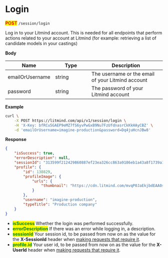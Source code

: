 # Login

<mark style="color:red;">**POST**</mark> `/session/login`

Log in to your Litmind account. This is needed for all endpoints that perform actions related to your account at Litmind (for example: retrieving a list of candidate models in your castings)

**Body**

<table><thead><tr><th>Name</th><th width="100">Type</th><th>Description</th></tr></thead><tbody><tr><td>emailOrUsername</td><td>string</td><td>The username or the email of your Litmind account</td></tr><tr><td>password</td><td>string</td><td>The password of your Litmind account</td></tr></tbody></table>

**Example**

```bash
curl \
    -X POST https://litmind.com/api/v1/session/login \
    -H 'X-Key: bfRCu5GAEP9eMZ7fS6yvPwGxB9Nu7FzUfdnasrCkKkHAyCBZ' \
    -d 'emailOrUsername=imagine-production&password=Dq4juHcnJBw8'
```

**Response**

```json
{
    "isSuccess": true,
    "errorDescription": null,
    "sessionId": "313599f212429860887ef23ea326cc863a9186eb1a43a8f1739a1815ebe2a588",
    "profile": {
        "id": 138829,
        "profileImage": {
            "urls": {
                "thumbnail": "https://cdn.litmind.com/mvqP0JaEkjbdEAA0sTPHwY9vAjsNDSAd.UserLogoSingleImage.193978.profile_non_retina.jpg",
            }
        },
        "username": "imagine-production",
        "typeTitle": "Production company"
    }
}
```

* <mark style="color:green;">**isSuccess**</mark> Whether the login was performed successfully.
* <mark style="color:green;">**errorDescription**</mark> If there was an error while logging in, a description.
* <mark style="color:green;">**sessionId**</mark> Your session id, to be passed from now on as the value for the **X-SessionId** header when [making requests that require it](../connecting/quickstart.md).
* <mark style="color:green;">**profile.id**</mark> Your user id, to be passed from now on as the value for the **X-UserId** header when [making requests that require it](../connecting/quickstart.md).

